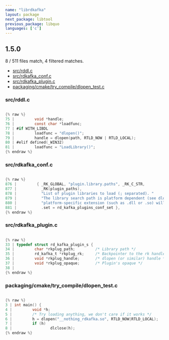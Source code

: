 ```yaml
---
name: "librdkafka"
layout: package
next_package: libtool
previous_package: libquo
languages: ['c']
---
```

## 1.5.0
8 / 511 files match, 4 filtered matches.

 - [src/rddl.c](#srcrddlc)
 - [src/rdkafka_conf.c](#srcrdkafka_confc)
 - [src/rdkafka_plugin.c](#srcrdkafka_pluginc)
 - [packaging/cmake/try_compile/dlopen_test.c](#packagingcmaketry_compiledlopen_testc)

### src/rddl.c

```c

{% raw %}
75 |         void *handle;
76 |         const char *loadfunc;
77 | #if WITH_LIBDL
78 |         loadfunc = "dlopen()";
79 |         handle = dlopen(path, RTLD_NOW | RTLD_LOCAL);
80 | #elif defined(_WIN32)
81 |         loadfunc = "LoadLibrary()";
{% endraw %}

```
### src/rdkafka_conf.c

```c

{% raw %}
876 |         { _RK_GLOBAL, "plugin.library.paths", _RK_C_STR,
877 |           _RK(plugin_paths),
878 |           "List of plugin libraries to load (; separated). "
879 |           "The library search path is platform dependent (see dlopen(3) for Unix and LoadLibrary() for Windows). If no filename extension is specified the "
880 |           "platform-specific extension (such as .dll or .so) will be appended automatically.",
881 |           .set = rd_kafka_plugins_conf_set },
{% endraw %}

```
### src/rdkafka_plugin.c

```c

{% raw %}
33 | typedef struct rd_kafka_plugin_s {
34 |         char *rkplug_path;         /* Library path */
35 |         rd_kafka_t *rkplug_rk;     /* Backpointer to the rk handle */
36 |         void *rkplug_handle;       /* dlopen (or similar) handle */
37 |         void *rkplug_opaque;       /* Plugin's opaque */
38 | 
{% endraw %}

```
### packaging/cmake/try_compile/dlopen_test.c

```c

{% raw %}
3 | int main() {
4 |         void *h;
5 |         /* Try loading anything, we don't care if it works */
6 |         h = dlopen("__nothing_rdkafka.so", RTLD_NOW|RTLD_LOCAL);
7 |         if (h)
8 |                 dlclose(h);
{% endraw %}

```